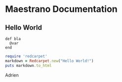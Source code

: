 Maestrano Documentation
=======================

Hello World
-----------

    def bla
      @var
    end

```ruby
require 'redcarpet'
markdown = Redcarpet.new("Hello World!")
puts markdown.to_html
```

Adrien
